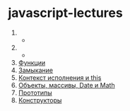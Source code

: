# javascript-lectures

1. -
2. -
3. [Функции](3-functions.md)
4. [Замыкание](4-closure.md)
5. [Контекст исполнения и this](5-this.md)
6. [Объекты, массивы, Date и Math](6-objects.md)
7. [Прототипы](7-prototypes.md)
8. [Конструкторы](8-constructors.md)
